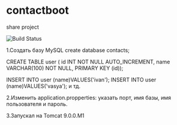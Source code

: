 # contactboot
share project

![Build Status](https://travis-ci.org/dmitry91/contactboot.svg?branch=master)

1.Создать базу MySQL
create database contacts;

CREATE TABLE user (
  id INT NOT NULL AUTO_INCREMENT,
  name VARCHAR(100) NOT NULL,
  PRIMARY KEY (id));

INSERT INTO user (name)VALUES('ivan');
INSERT INTO user (name)VALUES('vasya'); и тд.

2.Изменить application.propperties: указать порт, имя базы, имя пользователя и пароль.

3.Запускал на Tomcat 9.0.0.M1
